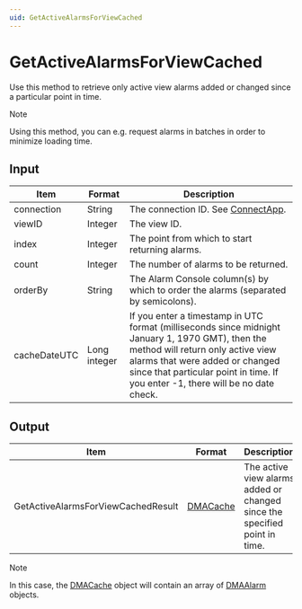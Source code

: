 ```yaml
---
uid: GetActiveAlarmsForViewCached
---
```


# GetActiveAlarmsForViewCached

Use this method to retrieve only active view alarms added or changed since a particular point in time.

> [!NOTE]
> Using this method, you can e.g. request alarms in batches in order to minimize loading time.

## Input

| Item | Format | Description |
|--|--|--|
| connection | String | The connection ID. See [ConnectApp](xref:ConnectApp). |
| viewID | Integer | The view ID. |
| index | Integer | The point from which to start returning alarms. |
| count | Integer | The number of alarms to be returned. |
| orderBy | String | The Alarm Console column(s) by which to order the alarms (separated by semicolons). |
| cacheDateUTC | Long integer | If you enter a timestamp in UTC format (milliseconds since midnight January 1, 1970 GMT), then the method will return only active view alarms that were added or changed since that particular point in time. If you enter -1, there will be no date check. |

## Output

| Item | Format | Description |
|--|--|--|
| GetActiveAlarmsForViewCachedResult | [DMACache](xref:DMACache) | The active view alarms added or changed since the specified point in time. |

> [!NOTE]
> In this case, the [DMACache](xref:DMACache) object will contain an array of [DMAAlarm](xref:DMAAlarm) objects.
